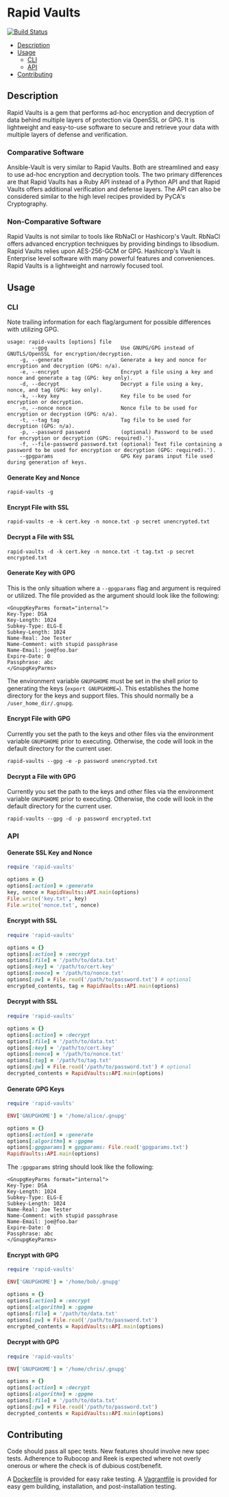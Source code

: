 # Rapid Vaults
[![Build Status](https://travis-ci.org/mschuchard/rapid-vaults.svg?branch=master)](https://travis-ci.org/mschuchard/rapid-vaults)

- [Description](#description)
- [Usage](#usage)
  - [CLI](#cli)
  - [API](#api)
- [Contributing](#contributing)

## Description

Rapid Vaults is a gem that performs ad-hoc encryption and decryption of data behind multiple layers of protection via OpenSSL or GPG. It is lightweight and easy-to-use software to secure and retrieve your data with multiple layers of defense and verification.

### Comparative Software

Ansible-Vault is very similar to Rapid Vaults. Both are streamlined and easy to use ad-hoc encryption and decryption tools. The two primary differences are that Rapid Vaults has a Ruby API instead of a Python API and that Rapid Vaults offers additional verification and defense layers. The API can also be considered similar to the high level recipes provided by PyCA's Cryptography.

### Non-Comparative Software

Rapid Vaults is not similar to tools like RbNaCl or Hashicorp's Vault. RbNaCl offers advanced encryption techniques by providing bindings to libsodium. Rapid Vaults relies upon AES-256-GCM or GPG. Hashicorp's Vault is Enterprise level software with many powerful features and conveniences. Rapid Vaults is a lightweight and narrowly focused tool.

## Usage

### CLI

Note trailing information for each flag/argument for possible differences with utilizing GPG.

```
usage: rapid-vaults [options] file
        --gpg                        Use GNUPG/GPG instead of GNUTLS/OpenSSL for encryption/decryption.
    -g, --generate                   Generate a key and nonce for encryption and decryption (GPG: n/a).
    -e, --encrypt                    Encrypt a file using a key and nonce and generate a tag (GPG: key only).
    -d, --decrypt                    Decrypt a file using a key, nonce, and tag (GPG: key only).
    -k, --key key                    Key file to be used for encryption or decryption.
    -n, --nonce nonce                Nonce file to be used for encryption or decryption (GPG: n/a).
    -t, --tag tag                    Tag file to be used for decryption (GPG: n/a).
    -p, --password password          (optional) Password to be used for encryption or decryption (GPG: required).').
    -f, --file-password password.txt (optional) Text file containing a password to be used for encryption or decryption (GPG: required).').
    --gpgparams                      GPG Key params input file used during generation of keys.
```

#### Generate Key and Nonce
`rapid-vaults -g`

#### Encrypt File with SSL

`rapid-vaults -e -k cert.key -n nonce.txt -p secret unencrypted.txt`

#### Decrypt a File with SSL

`rapid-vaults -d -k cert.key -n nonce.txt -t tag.txt -p secret encrypted.txt`

#### Generate Key with GPG
This is the only situation where a `--gpgparams` flag and argument is required or utilized. The file provided as the argument should look like the following:

```
<GnupgKeyParms format="internal">
Key-Type: DSA
Key-Length: 1024
Subkey-Type: ELG-E
Subkey-Length: 1024
Name-Real: Joe Tester
Name-Comment: with stupid passphrase
Name-Email: joe@foo.bar
Expire-Date: 0
Passphrase: abc
</GnupgKeyParms>
```

The environment variable `GNUPGHOME` must be set in the shell prior to generating the keys (`export GNUPGHOME=`). This establishes the home directory for the keys and support files. This should normally be a `/user_home_dir/.gnupg`.

#### Encrypt File with GPG
Currently you set the path to the keys and other files via the environment variable `GNUPGHOME` prior to executing. Otherwise, the code will look in the default directory for the current user.

`rapid-vaults --gpg -e -p password unencrypted.txt`

#### Decrypt a File with GPG
Currently you set the path to the keys and other files via the environment variable `GNUPGHOME` prior to executing. Otherwise, the code will look in the default directory for the current user.

`rapid-vaults --gpg -d -p password encrypted.txt`

### API

#### Generate SSL Key and Nonce

```ruby
require 'rapid-vaults'

options = {}
options[:action] = :generate
key, nonce = RapidVaults::API.main(options)
File.write('key.txt', key)
File.write('nonce.txt', nonce)
```

#### Encrypt with SSL

```ruby
require 'rapid-vaults'

options = {}
options[:action] = :encrypt
options[:file] = '/path/to/data.txt'
options[:key] = '/path/to/cert.key'
options[:nonce] = '/path/to/nonce.txt'
options[:pw] = File.read('/path/to/password.txt') # optional
encrypted_contents, tag = RapidVaults::API.main(options)
```

#### Decrypt with SSL

```ruby
require 'rapid-vaults'

options = {}
options[:action] = :decrypt
options[:file] = '/path/to/data.txt'
options[:key] = '/path/to/cert.key'
options[:nonce] = '/path/to/nonce.txt'
options[:tag] = '/path/to/tag.txt'
options[:pw] = File.read('/path/to/password.txt') # optional
decrypted_contents = RapidVaults::API.main(options)
```

#### Generate GPG Keys
```ruby
require 'rapid-vaults'

ENV['GNUPGHOME'] = '/home/alice/.gnupg'

options = {}
options[:action] = :generate
options[:algorithm] = :gpgme
options[:gpgparams] = gpgparams: File.read('gpgparams.txt')
RapidVaults::API.main(options)
```

The `:gpgparams` string should look like the following:

```
<GnupgKeyParms format="internal">
Key-Type: DSA
Key-Length: 1024
Subkey-Type: ELG-E
Subkey-Length: 1024
Name-Real: Joe Tester
Name-Comment: with stupid passphrase
Name-Email: joe@foo.bar
Expire-Date: 0
Passphrase: abc
</GnupgKeyParms>
```

#### Encrypt with GPG

```ruby
require 'rapid-vaults'

ENV['GNUPGHOME'] = '/home/bob/.gnupg'

options = {}
options[:action] = :encrypt
options[:algorithm] = :gpgme
options[:file] = '/path/to/data.txt'
options[:pw] = File.read('/path/to/password.txt')
encrypted_contents = RapidVaults::API.main(options)
```

#### Decrypt with GPG

```ruby
require 'rapid-vaults'

ENV['GNUPGHOME'] = '/home/chris/.gnupg'

options = {}
options[:action] = :decrypt
options[:algorithm] = :gpgme
options[:file] = '/path/to/data.txt'
options[:pw] = File.read('/path/to/password.txt')
decrypted_contents = RapidVaults::API.main(options)
```

## Contributing
Code should pass all spec tests. New features should involve new spec tests. Adherence to Rubocop and Reek is expected where not overly onerous or where the check is of dubious cost/benefit.

A [Dockerfile](Dockerfile) is provided for easy rake testing. A [Vagrantfile](Vagrantfile) is provided for easy gem building, installation, and post-installation testing.
